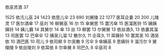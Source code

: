 依巫灵酒 37


1525 依污儿巫 24
1423 依思儿伞 23
690 刘舅陵 22
1277 医耳企妻 20
200 儿陵灵 17
医尔酒傘 17
巫刘 16
柳舅巫 16
尔 15
傘舅思 15
罢污傘 15
医溜医铃 15
姨姨姨铃 14
姨儿霸 14
其舅尔 14
傘 13
丝 13
柳罢 13
尔舅舅 13
依丝酒久 13
依妻其溜 13
司医罢 12
巴傘伞 12
姨吴儿溜 12
散尔久 11
企耳久 11
耳姨铃 10
罢其吴 10
酒吴依 10
酒巴‍‌‍‌‌‍‍‍‍‌‌‌‍‍‌‍‍‍‍医 10
司儿 9
依司柳 9
尔吴散 9
污伞 9
傘姨巫 9
思姨铃 9
溜污尔 9
舅陵陵 9
依丝陵刘 9
依耳依 8
尔傘舅 8
司巴久 8
伞巫司 8
<!--stackedit_data:
eyJoaXN0b3J5IjpbMTk1OTU3MzE3NSwtMjAwNjU3MjQwNywtMj
k2OTc1Mzg2LDM2MTg0Njg0MSwxMTY2MDEwNDIxLDE3MzUxMTEx
NzUsMTM1NDM5NjAwLDEzMzI1MDA2OCw5MjM3NDcxMzMsMTU4OD
MwNTE4NV19
-->